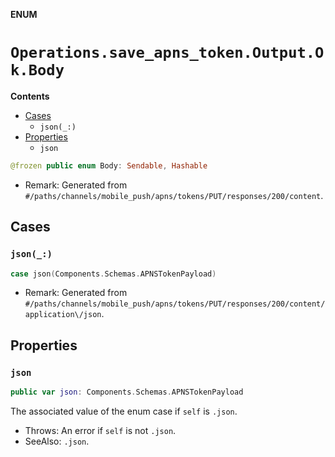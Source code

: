 **ENUM**

# `Operations.save_apns_token.Output.Ok.Body`

**Contents**

- [Cases](#cases)
  - `json(_:)`
- [Properties](#properties)
  - `json`

```swift
@frozen public enum Body: Sendable, Hashable
```

- Remark: Generated from `#/paths/channels/mobile_push/apns/tokens/PUT/responses/200/content`.

## Cases
### `json(_:)`

```swift
case json(Components.Schemas.APNSTokenPayload)
```

- Remark: Generated from `#/paths/channels/mobile_push/apns/tokens/PUT/responses/200/content/application\/json`.

## Properties
### `json`

```swift
public var json: Components.Schemas.APNSTokenPayload
```

The associated value of the enum case if `self` is `.json`.

- Throws: An error if `self` is not `.json`.
- SeeAlso: `.json`.

